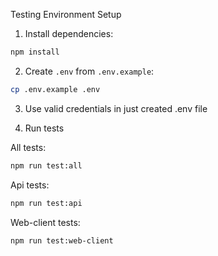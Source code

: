 Testing Environment Setup

1. Install dependencies:

```sh
npm install
```

2. Create `.env` from `.env.example`:

```sh
cp .env.example .env
```

3. Use valid credentials in just created .env file

4. Run tests

All tests:

```sh
npm run test:all
```

Api tests:

```sh
npm run test:api
```

Web-client tests:

```sh
npm run test:web-client
```
